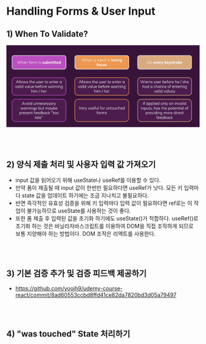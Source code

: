 # Handling Forms & User Input

## 1) When To Validate?

<img src="./image.png" width="600px">

<br><br>

## 2) 양식 제출 처리 및 사용자 입력 값 가져오기

- input 값을 읽어오기 위해 useState나 useRef를 이용할 수 있다.
- 만약 폼이 제출될 때 input 값이 한번만 필요하다면 useRef가 낫다. 모든 키 입력마다 state 값을 업데이트 하기에는 조금 지나치고 불필요하다.
- 반면 즉각적인 유효성 검증을 위해 키 입력마다 입력 값이 필요하다면 ref로는 이 작업이 불가능하므로 useState를 사용하는 것이 좋다.
- 또한 폼 제출 후 입력된 값을 초기화 하기에도 useState()가 적합하다. useRef()로 초기화 하는 것은 바닐라자바스크립트를 이용하여 DOM을 직접 조작하게 되므로 보통 지양해야 하는 방법이다. DOM 조작은 리액트를 사용한다.

<br><br>

## 3) 기본 검증 추가 및 검증 피드백 제공하기

- https://github.com/yoojh9/udemy-course-react/commit/8ad60553ccbd8ffd41ce82da7820bd3d05a79497

<br><br>

## 4) "was touched" State 처리하기
